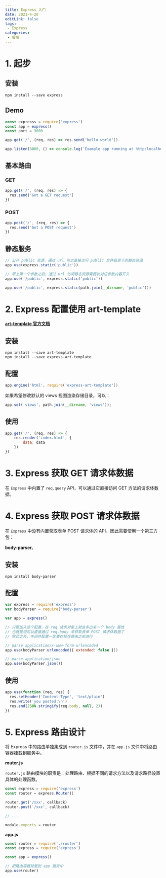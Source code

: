 ```yaml
---
title: Express 入门
date: 2021-4-20
editLink: false
tags:
 - Express
categories:
 - 后端
---
```


# 1. 起步

## 安装

```shell
npm install --save express
```

## Demo

```js
const expresss = require('express')
const app = express()
const port = 3000

app.get('/', (req, res) => res.send('hello world'))

app.listen(3000, () => console.log(`Example app running at http:localhost/${port}`))
```

## 基本路由

### GET

```js
app.get('/', (req, res) => {
  res.send('Got a GET request')
})
```

### POST

```js
app.post('/', (req, res) => {
  res.send('Got a POST request')
})
```

## 静态服务

```js
// 公开 public 资源，通过 url 可以直接访问 public 文件目录下的静态资源
app.use(express.static('public'))

// 带上第一个参数之后，通过 url 访问静态资源需要以对应参数内容开头
app.use('/public', express.static('public'))

app.use('/public', express.static(path.join(__dirname, 'public')))
```

# 2. Express 配置使用 art-template

**[art-template 官方文档](https://aui.github.io/art-template/express/)**

## 安装

```shell
npm install --save art-template
npm install --save express-art-template
```

## 配置

```js
app.engine('html', require('express-art-template'))
```

如果希望修改默认的 views 视图渲染存储目录，可以：

```js
app.set('views', path.join(__dirname, 'views'));
```

## 使用

```js
app.get('/', (req, res) => {
	res.render('index.html', {
		data: data
	})
})
```

# 3. Express 获取 GET 请求体数据

在 `Express` 中内置了 `req.query` API，可以通过它直接访问 GET 方法的请求体数据。

# 4. Express 获取 POST 请求体数据

在 `Express` 中没有内置获取表单 POST 请求体的 API，因此需要使用一个第三方包：

**body-parser**。

## 安装

```shell
npm install body-parser
```

## 配置

```javascript
var express = require('express')
var bodyParser = require('body-parser')

var app = express()

// 只要加入这个配置，在 req 请求对象上就会多出来一个 body 属性
// 也就是说可以直接通过 req.body 来获取表单 POST 请求体数据了
// 除此之外，中间件配置一定要在挂在路由之前进行

// parse application/x-www-form-urlencoded
app.use(bodyParser.urlencoded({ extended: false }))

// parse application/json
app.use(bodyParser.json())
```

## 使用

```js
app.use(function (req, res) {
  res.setHeader('Content-Type', 'text/plain')
  res.write('you posted:\n')
  res.end(JSON.stringify(req.body, null, 2))
})
```

# 5. Express 路由设计

将 Express 中的路由单独集成到 `router.js` 文件中，并在 `app.js` 文件中将路由容器挂载到服务中。

**router.js**

`router.js` 路由模块的职责是：处理路由、根据不同的请求方法以及请求路径设置具体的处理函数。

```js
const express = require('express')
const router = express.Router()

router.get('/xxx', callback)
router.post('/xxx', callback)

// ...

module.exports = router
```

**app.js**

```js
const router = require('./router')
const express = require('express')

const app = express()

// 把路由容器挂载到 app 服务中
app.use(router)
```

